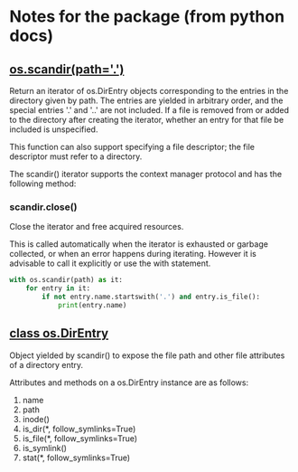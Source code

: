 # Notes for the package (from python docs)

## [os.scandir(path='.')](https://docs.python.org/3.8/library/os.html?highlight=scandir#os.scandir)

Return an iterator of os.DirEntry objects corresponding to the entries in the directory given by path. The entries are yielded in arbitrary order, and the special entries '.' and '..' are not included. If a file is removed from or added to the directory after creating the iterator, whether an entry for that file be included is unspecified.

This function can also support specifying a file descriptor; the file descriptor must refer to a directory.

The scandir() iterator supports the context manager protocol and has the following method:

### scandir.close()

Close the iterator and free acquired resources.

This is called automatically when the iterator is exhausted or garbage collected, or when an error happens during iterating. However it is advisable to call it explicitly or use the with statement.

~~~python
with os.scandir(path) as it:
    for entry in it:
        if not entry.name.startswith('.') and entry.is_file():
            print(entry.name)
~~~

## [class os.DirEntry](https://docs.python.org/3.8/library/os.html?highlight=scandir#os.DirEntry)

Object yielded by scandir() to expose the file path and other file attributes of a directory entry.

Attributes and methods on a os.DirEntry instance are as follows:

1. name
2. path
3. inode()
4. is_dir(*, follow_symlinks=True)
5. is_file(*, follow_symlinks=True)
6. is_symlink()
7. stat(*, follow_symlinks=True)
